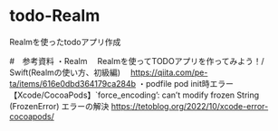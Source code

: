 # todo-Realm
Realmを使ったtodoアプリ作成

#　参考資料
・Realm
　Realmを使ってTODOアプリを作ってみよう！/ Swift(Realmの使い方、初級編)
　https://qiita.com/pe-ta/items/616e0dbd364179ca284b
・podfile
 pod init時エラー
 【Xcode/CocoaPods】`force_encoding’: can’t modify frozen String (FrozenError) エラーの解決
 https://tetoblog.org/2022/10/xcode-error-cocoapods/
